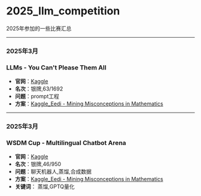 # 2025_llm_competition
2025年参加的一些比赛汇总


---
### 2025年3月
### LLMs - You Can't Please Them All
- **官网**：[Kaggle](https://www.kaggle.com/competitions/llms-you-cant-please-them-all)
- **名次**：银牌,63/1692
- **问题**：prompt工程
- **方案**：[Kaggle_Eedi - Mining Misconceptions in Mathematics](llms-you-cant-please-them-all)

  

---
### 2025年3月
### WSDM Cup - Multilingual Chatbot Arena
- **官网**：[Kaggle](https://www.kaggle.com/competitions/wsdm-cup-multilingual-chatbot-arena)
- **名次**：银牌,46/950
- **问题**：聊天机器人,蒸馏,合成数据
- **方案**：[Kaggle_Eedi - Mining Misconceptions in Mathematics](WSDM)
- **关键词**： 蒸馏,GPTQ量化